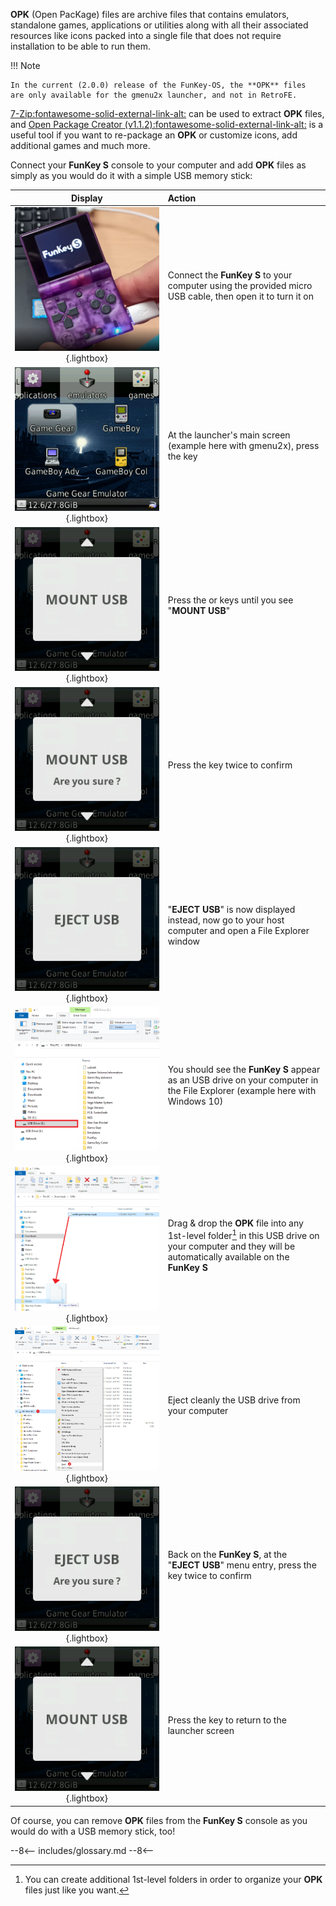 **OPK** (Open PacKage) files are archive files that contains
emulators, standalone games, applications or utilities along with all
their associated resources like icons packed into a single file that
does not require installation to be able to run them.

!!! Note

    In the current (2.0.0) release of the FunKey-OS, the **OPK** files
    are only available for the gmenu2x launcher, and not in RetroFE.

[7-Zip:fontawesome-solid-external-link-alt:][1] can be used to extract
**OPK** files, and [Open Package Creator
(v1.1.2):fontawesome-solid-external-link-alt:][2] is a useful tool if
you want to re-package an **OPK** or customize icons, add additional
games and much more.

Connect your **FunKey S** console to your computer and add **OPK**
files as simply as you would do it with a simple USB memory stick:

| **Display**                                                                             | **Action**                                                                                                                                                  |
|:---------------------------------------------------------------------------------------:|:------------------------------------------------------------------------------------------------------------------------------------------------------------|
| ![Connection PC](/assets/images/Connection_PC.png){.lightbox}                           | Connect the **FunKey S** to your computer using the provided micro USB cable, then open it to turn it on                                                    |
| ![RetroFE](/assets/images/gmenu2x.png){.lightbox}                                       | At the launcher's main screen (example here with gmenu2x), press the <i class="funkey-menu"></i> key                                                        |
| ![Mount USB](/assets/images/Mount_USB_gmenu2x.png){.lightbox}                           | Press the <i class="funkey-up"></i> or <i class="funkey-down"></i> keys until you see "**MOUNT USB**"                                                       |
| ![Mount USB Are you sure](/assets/images/Mount_USB_are_you_sure_gmenu2x.png){.lightbox} | Press the <i class="funkey-A"></i> key twice to confirm                                                                                                     |
| ![Eject USB](/assets/images/Eject_USB_gmenu2x.png){.lightbox}                           | "**EJECT USB**" is now displayed instead, now go to your host computer and open a File Explorer window                                                      |
| ![USB Drive](/assets/images/USB_Drive.png){.lightbox}                                   | You should see the **FunKey S** appear as an USB drive on your computer in the File Explorer (example here with Windows 10)                                 |
| ![Copy OPK](/assets/images/Copy_OPK.png){.lightbox}                                     | Drag & drop the **OPK** file into any 1st-level folder[^1]  in this USB drive on your computer and they will be automatically available on the **FunKey S** |
| ![Eject Drive](/assets/images/Eject_Drive.png){.lightbox}                               | Eject cleanly the USB drive from your computer                                                                                                              |
| ![Eject USB Are you sure](/assets/images/Eject_USB_are_you_sure_gmenu2x.png){.lightbox} | Back on the **FunKey S**, at the "**EJECT USB**" menu entry, press the <i class="funkey-A"></i> key twice to confirm                                        |
| ![Unmount USB](/assets/images/Mount_USB_gmenu2x.png){.lightbox}                         | Press the <i class="funkey-menu"></i> key to return to the launcher screen                                                                                  |

Of course, you can remove **OPK** files from the **FunKey S** console
as you would do with a USB memory stick, too!

[1]: https://www.7-zip.org/download.html
[2]: https://github.com/Harteex/OpenPackageCreator/releases

[^1]: You can create additional 1st-level folders in order to organize your **OPK** files just like you want.

--8<--
includes/glossary.md
--8<--
